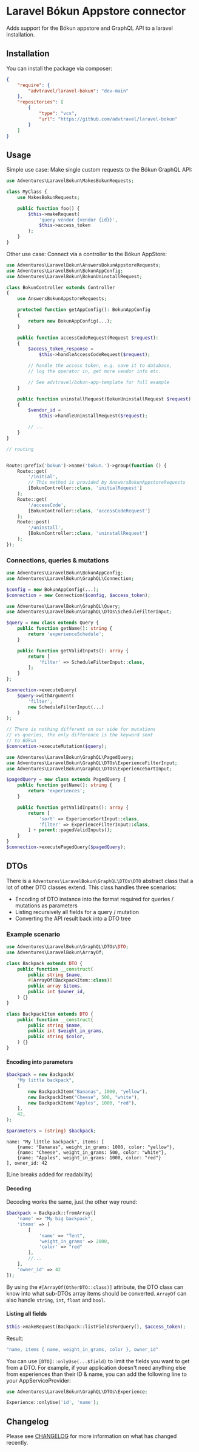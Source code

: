 # Laravel Bókun Appstore connector

Adds support for the Bókun appstore and GraphQL API to a laravel installation.

## Installation

You can install the package via composer:

```json
{
    "require": {
        "advtravel/laravel-bokun": "dev-main"
    },
    "repositories": [
        {
            "type": "vcs",
            "url": "https://github.com/advtravel/laravel-bokun"
        }
    ]
}
```

## Usage

Simple use case: Make single custom requests to the Bókun GraphQL API:

```php
use Adventures\LaravelBokun\MakesBokunRequests;

class MyClass {
    use MakesBokunRequests;

    public function foo() {
        $this->makeRequest(
            'query vendor {vendor {id}}',
            $this->access_token
        );
    }
}
```

Other use case: Connect via a controller to the Bókun AppStore:

```php
use Adventures\LaravelBokun\AnswersBokunAppstoreRequests;
use Adventures\LaravelBokun\BokunAppConfig;
use Adventures\LaravelBokun\BokunUninstallRequest;

class BokunController extends Controller
{
    use AnswersBokunAppstoreRequests;

    protected function getAppConfig(): BokunAppConfig
    {
        return new BokunAppConfig(...);
    }

    public function accessCodeRequest(Request $request):
    {
        $access_token_response =
            $this->handleAccessCodeRequest($request);

        // handle the access token, e.g. save it to database,
        // log the operator in, get more vendor info etc.

        // See advtravel/bokun-app-template for full example
    }

    public function uninstallRequest(BokunUninstallRequest $request)
    {
        $vendor_id =
            $this->handleUninstallRequest($request);

        // ...
    }
}

// routing


Route::prefix('bokun')->name('bokun.')->group(function () {
    Route::get(
        '/initial',
        // This method is provided by AnswersBokunAppstoreRequests
        [BokunController::class, 'initialRequest']
    );
    Route::get(
        '/accessCode',
        [BokunController::class, 'accessCodeRequest']
    );
    Route::post(
        '/uninstall',
        [BokunController::class, 'uninstallRequest']
    );
});

```

### Connections, queries & mutations

```php
use Adventures\LaravelBokun\BokunAppConfig;
use Adventures\LaravelBokun\GraphQL\Connection;

$config = new BokunAppConfig(...);
$connection = new Connection($config, $access_token);
```

```php
use Adventures\LaravelBokun\GraphQL\Query;
use Adventures\LaravelBokun\GraphQL\DTOs\ScheduleFilterInput;

$query = new class extends Query {
    public function getName(): string {
        return 'experienceSchedule';
    }

    public function getValidInputs(): array {
        return [
            'filter' => ScheduleFilterInput::class,
        ];
    }
};

$connection->executeQuery(
    $query->withArgument(
        'filter',
        new ScheduleFilterInput(...)
    )
);

// There is nothing different on our side for mutations
// vs queries, the only difference is the keyword sent
// to Bókun
$conncetion->executeMutation($query);
```

```php
use Adventures\LaravelBokun\GraphQL\PagedQuery;
use Adventures\LaravelBokun\GraphQL\DTOs\ExperienceFilterInput;
use Adventures\LaravelBokun\GraphQL\DTOs\ExperienceSortInput;

$pagedQuery = new class extends PagedQuery {
    public function getName(): string {
        return 'experiences';
    }

    public function getValidInputs(): array {
        return [
            'sort' => ExperienceSortInput::class,
            'filter' => ExperienceFilterInput::class,
        ] + parent::pagedValidInputs();
    }
}
$connection->executePagedQuery($pagedQuery);
```

## DTOs

There is a `Adventures\LaravelBokun\GraphQL\DTOs\DTO` abstract class that a lot of other DTO classes extend. This class handles three scenarios:

- Encoding of DTO instance into the format required for queries / mutations as parameters
- Listing recursively all fields for a query / mutation
- Converting the API result back into a DTO tree

### Example scenario

```php
use Adventures\LaravelBokun\GraphQL\DTOs\DTO;
use Adventures\LaravelBokun\ArrayOf;

class Backpack extends DTO {
    public function __construct(
        public string $name,
        #[ArrayOf(BackpackItem::class)]
        public array $items,
        public int $owner_id,
    ) {}
}

class BackpackItem extends DTO {
    public function __construct(
        public string $name,
        public int $weight_in_grams,
        public string $color,
    ) {}
}
```

#### Encoding into parameters

```php
$backpack = new Backpack(
    "My little backpack",
    [
        new BackpackItem("Bananas", 1000, "yellow"),
        new BackpackItem("Cheese", 500, "white"),
        new BackpackItem("Apples", 1000, "red"),
    ],
    42,
);

$parameters = (string) $backpack;
```

```
name: "My little backpack", items: [
    {name: "Bananas", weight_in_grams: 1000, color: "yellow"},
    {name: "Cheese", weight_in_grams: 500, color: "white"},
    {name: "Apples", weight_in_grams: 1000, color: "red"}
], owner_id: 42
```
(Line breaks added for readability)

#### Decoding

Decoding works the same, just the other way round:

```php
$backpack = Backpack::fromArray([
    'name' => "My big backpack",
    'items' => [
        [
            'name' => "Tent",
            'weight_in_grams' => 2000,
            'color' => "red"
        ],
        //...
    ],
    'owner_id' => 42
]);
```

By using the `#[ArrayOf(OtherDTO::class)]` attribute, the DTO class can know into what sub-DTOs array items should be converted. `ArrayOf` can also handle `string`, `int`, `float` and `bool`.

#### Listing all fields

```php
$this->makeRequest(Backpack::listFieldsForQuery(), $access_token);
```
Result:
```php
"name, items { name, weight_in_grams, color }, owner_id"
```

You can use `[DTO]::onlyUse(...$field)` to limit the fields you want to get from a DTO. For example, if your application doesn't need anything else from experiences than their ID & name, you can add the following line to your AppServiceProvider:

```php
use Adventures\LaravelBokun\GraphQL\DTOs\Experience;

Experience::onlyUse('id', 'name');
```

## Changelog

Please see [CHANGELOG](CHANGELOG.md) for more information on what has changed recently.
